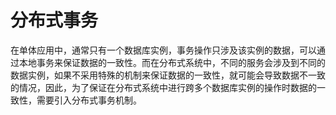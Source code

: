 # 分布式事务

在单体应用中，通常只有一个数据库实例，事务操作只涉及该实例的数据，可以通过本地事务来保证数据的一致性。而在分布式系统中，不同的服务会涉及到不同的数据实例，如果不采用特殊的机制来保证数据的一致性，就可能会导致数据不一致的情况，因此，为了保证在分布式系统中进行跨多个数据库实例的操作时数据的一致性，需要引入分布式事务机制。

